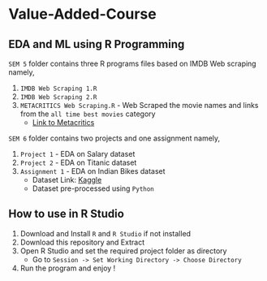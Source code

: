# Value-Added-Course
## EDA and ML using R Programming 

`SEM 5` folder contains three R programs files based on IMDB Web scraping namely,
1. `IMDB Web Scraping 1.R`
2. `IMDB Web Scraping 2.R`
3. `METACRITICS Web Scraping.R` - Web Scraped the movie names and links from the `all time best movies` category
   * [Link to Metacritics](https://www.metacritic.com/browse/movies/score/metascore/all/filtered?sort=desc)

`SEM 6` folder contains two projects and one assignment namely,
1. `Project 1` - EDA on Salary dataset
2. `Project 2` - EDA on Titanic dataset
3. `Assignment 1` - EDA on Indian Bikes dataset 
    * Dataset Link: [Kaggle]([https://www.kaggle.com/datasets/rajeshrampure/motorbikes-in-indian-market-2022](https://www.kaggle.com/datasets/fernandol/countries-of-the-world))
    * Dataset pre-processed using `Python`
    
## How to use in R Studio
1. Download and Install `R` and `R Studio` if not installed
2. Download this repository and Extract
3. Open R Studio and set the required project folder as directory
   * Go to `Session -> Set Working Directory -> Choose Directory`
4. Run the program and enjoy !
